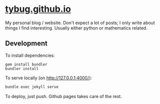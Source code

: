 # [tybug.github.io](https://tybug.github.io/)

My personal blog / website. Don't expect a lot of posts; I only write about things I find interesting. Usually either python or mathematics related.

## Development

To install dependencies:

```
gem install bundler
bundler install
```

To serve locally (on <http://127.0.0.1:4000/>):

```bash
bundle exec jekyll serve
```

To deploy, just push. Github pages takes care of the rest.
